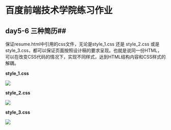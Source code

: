 # 百度前端技术学院练习作业 #


## day5-6 三种简历##
保证resume.html中引用的css文件，无论是style_1.css 还是 style_2.css 或是 style_3.css，都可以保证页面按照设计稿的要求呈现。也就是说同一份HTML，可以在改变CSS代码的情况下，实现不同样式，达到HTML结构内容和CSS样式的解耦。

**style_1.css**

![](https://b.bdstatic.com/searchbox/icms/searchbox/img/resume1.png)

**style_2.css**

![](https://b.bdstatic.com/searchbox/icms/searchbox/img/resume2.png)

**style_3.css**

![](https://b.bdstatic.com/searchbox/icms/searchbox/img/resume3.png)

